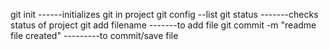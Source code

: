 git init ------initializes git in project
git config --list
git status -------checks status of project
git add filename -------to add file
git commit -m "readme file created" ---------to commit/save file
